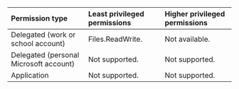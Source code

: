 |Permission type|Least privileged permissions|Higher privileged permissions|
|:---|:---|:---|
|Delegated (work or school account)|Files.ReadWrite.|Not available.|
|Delegated (personal Microsoft account)|Not supported.|Not supported.|
|Application|Not supported.|Not supported.|
